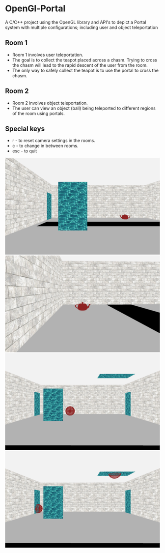 # OpenGl-Portal
A C/C++ project using the OpenGL library and API's to depict a Portal system
with multiple configurations; including user and object teleportation

## Room 1 
- Room 1 involves user teleportation. 
- The goal is to collect the teapot placed across a chasm. Trying to cross the chasm will lead to the rapid descent of the user from the room. 
- The only way to safely collect the teapot is to use the portal to cross the chasm.

## Room 2
- Room 2 involves object teleportation.
- The user can view an object (ball) being teleported to different regions of the room using portals.

## Special keys
- r - to reset camera settings in the rooms.
- c - to change in between rooms.
- esc - to quit



![alt text](screenshots/1a.png "Room1:User Teleportation(1)")
![alt text](screenshots/1b.png "Room1:User Teleportation(2)")
![alt text](screenshots/2a.png "Room2:Object Teleportation(1)")
![alt text](screenshots/2b.png "Room2:Object Teleportation(2)")
